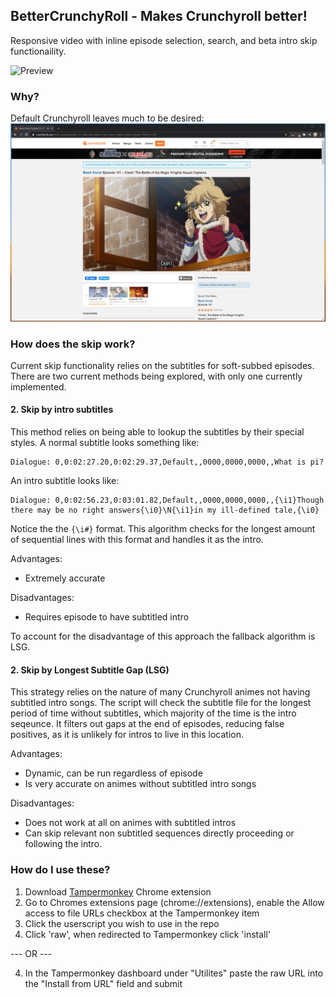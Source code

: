 ## BetterCrunchyRoll - Makes Crunchyroll better!
Responsive video with inline episode selection, search, and beta intro skip functionaility.

![Preview](/resources/bettercrunchyroll.gif)



### Why?
Default Crunchyroll leaves much to be desired:
![Default Crunchyroll](/resources/default.png)

### How does the skip work?
Current skip functionality relies on the subtitles for soft-subbed episodes. There are two current methods being explored, with only one currently implemented.

#### 2. Skip by intro subtitles
This method relies on being able to lookup the subtitles by their special styles. A normal subtitle looks something like:

```
Dialogue: 0,0:02:27.20,0:02:29.37,Default,,0000,0000,0000,,What is pi?
```

An intro subtitle looks like:

```
Dialogue: 0,0:02:56.23,0:03:01.82,Default,,0000,0000,0000,,{\i1}Though there may be no right answers{\i0}\N{\i1}in my ill-defined tale,{\i0}
```

Notice the the `{\i#}` format. This algorithm checks for the longest amount of sequential lines with this format and handles it as the intro.

Advantages:
- Extremely accurate

Disadvantages:
- Requires episode to have subtitled intro

To account for the disadvantage of this approach the fallback algorithm is LSG.


#### 2. Skip by Longest Subtitle Gap (LSG) 

This strategy relies on the nature of many Crunchyroll animes not having subtitled intro songs. The script will check the subtitle file for the longest period of time without subtitles, which majority of the time is the intro seqeunce. It filters out gaps at the end of episodes, reducing false positives, as it is unlikely for intros to live in this location. 

Advantages:
- Dynamic, can be run regardless of episode
- Is very accurate on animes without subtitled intro songs

Disadvantages:
- Does not work at all on animes with subtitled intros
- Can skip relevant non subtitled sequences directly proceeding or following the intro.



### How do I use these?
1. Download [Tampermonkey](https://chrome.google.com/webstore/detail/tampermonkey/dhdgffkkebhmkfjojejmpbldmpobfkfo?hl=en) Chrome extension
2. Go to Chromes extensions page (chrome://extensions), enable the Allow access to file URLs checkbox at the Tampermonkey item
3. Click the userscript you wish to use in the repo
4. Click 'raw', when redirected to Tampermonkey click 'install'

  --- OR ---
  
4. In the Tampermonkey dashboard under "Utilites" paste the raw URL into the "Install from URL" field and submit
